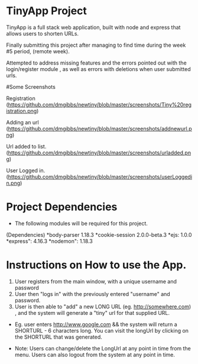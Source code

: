 #  TinyApp Project 

TinyApp is a full stack web application, built with node and express that allows users to shorten URLs.

Finally submitting this project after managing to find time during the week #5 period, (remote week).

Attempted to address missing features and the errors pointed out with the login/register module , as well as errors with deletions when user submitted urls.



#Some Screenshots

Registration
(https://github.com/dmgibbs/newtiny/blob/master/screenshots/Tiny%20registration.png)

Adding an url
(https://github.com/dmgibbs/newtiny/blob/master/screenshots/addnewurl.png)

Url added to list.
(https://github.com/dmgibbs/newtiny/blob/master/screenshots/urladded.png)

User Logged in.
(https://github.com/dmgibbs/newtiny/blob/master/screenshots/userLoggedin.png)

# Project Dependencies
+ The following modules will be required for this project.

(Dependencies)
*body-parser 1.18.3
*cookie-session   2.0.0-beta.3
*ejs: 1.0.0
*express": 4.16.3
*nodemon": 1.18.3



# Instructions on How to use the App.

1. User registers from the main window, with a unique username and password
2. User then "logs in" with the previously entered "username" and password.
3. User is then able to "add" a new LONG URL  (eg. http://somewhere.com) , and the system will generate a "tiny" url for that supplied URL.

+ Eg. user enters   http://www.google.com   &&  the system will return a SHORTURL - 6 characters long.  You can visit the longUrl by clicking on the SHORTURL that was generated.

+ Note: Users can change/delete the LongUrl at any point in time from the menu. Users can also logout from the system at any point in time.



